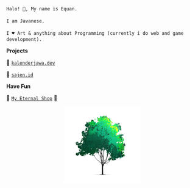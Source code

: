 ```
Halo! 👋, My name is Equan. 

I am Javanese.

I ♥ Art & anything about Programming (currently i do web and game development).

```

**Projects**

🚀 [`kalenderjawa.dev`](https://kalenderjawa.dev)

🚀 [`sajen.id`](https://sajen.id)

**Have Fun**

🛒 [`My Eternal Shop`](https://www.designbyhumans.com/shop/equan) 🙏


<p align="center">
  <img src="https://raw.githubusercontent.com/junwatu/junwatu/master/sajenid-tree.png">
</p>
